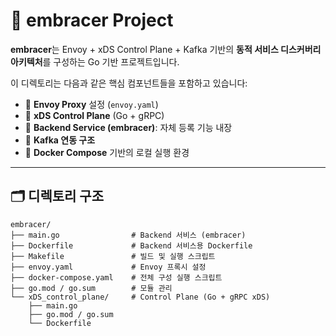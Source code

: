 # 🚀 embracer Project

**embracer**는 Envoy + xDS Control Plane + Kafka 기반의 **동적 서비스 디스커버리 아키텍처**를 구성하는 Go 기반 프로젝트입니다.

이 디렉토리는 다음과 같은 핵심 컴포넌트들을 포함하고 있습니다:

- 🔹 **Envoy Proxy** 설정 (`envoy.yaml`)
- 🔹 **xDS Control Plane** (Go + gRPC)
- 🔹 **Backend Service (embracer)**: 자체 등록 기능 내장
- 🔹 **Kafka 연동 구조**
- 🔹 **Docker Compose** 기반의 로컬 실행 환경

---

## 🗂️ 디렉토리 구조

```plaintext
embracer/
├── main.go                # Backend 서비스 (embracer)
├── Dockerfile             # Backend 서비스용 Dockerfile
├── Makefile               # 빌드 및 실행 스크립트
├── envoy.yaml             # Envoy 프록시 설정
├── docker-compose.yaml    # 전체 구성 실행 스크립트
├── go.mod / go.sum        # 모듈 관리
└── xDS_control_plane/     # Control Plane (Go + gRPC xDS)
    ├── main.go
    ├── go.mod / go.sum
    └── Dockerfile
